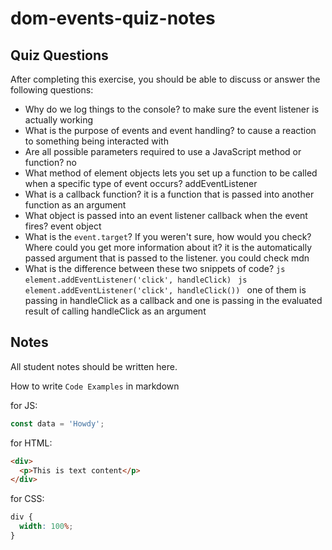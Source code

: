 # dom-events-quiz-notes

## Quiz Questions

After completing this exercise, you should be able to discuss or answer the following questions:

- Why do we log things to the console?
  to make sure the event listener is actually working
- What is the purpose of events and event handling?
  to cause a reaction to something being interacted with
- Are all possible parameters required to use a JavaScript method or function?
  no
- What method of element objects lets you set up a function to be called when a specific type of event occurs?
  addEventListener
- What is a callback function?
  it is a function that is passed into another function as an argument
- What object is passed into an event listener callback when the event fires?
  event object
- What is the `event.target`? If you weren't sure, how would you check? Where could you get more information about it?
  it is the automatically passed argument that is passed to the listener. you could check mdn
- What is the difference between these two snippets of code?
  `js
    element.addEventListener('click', handleClick)
    `
  `js
    element.addEventListener('click', handleClick())
    `
  one of them is passing in handleClick as a callback and one is passing in the evaluated result of calling handleClick as an argument

## Notes

All student notes should be written here.

How to write `Code Examples` in markdown

for JS:

```javascript
const data = 'Howdy';
```

for HTML:

```html
<div>
  <p>This is text content</p>
</div>
```

for CSS:

```css
div {
  width: 100%;
}
```
